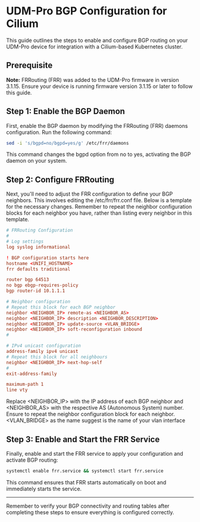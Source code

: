 # UDM-Pro BGP Configuration for Cilium

This guide outlines the steps to enable and configure BGP routing on your UDM-Pro device for integration with a Cilium-based Kubernetes cluster.

## Prerequisite

**Note:** FRRouting (FRR) was added to the UDM-Pro firmware in version 3.1.15. Ensure your device is running firmware version 3.1.15 or later to follow this guide.


## Step 1: Enable the BGP Daemon

First, enable the BGP daemon by modifying the FRRouting (FRR) daemons configuration. Run the following command:

```bash
sed -i 's/bgpd=no/bgpd=yes/g' /etc/frr/daemons
```

This command changes the bgpd option from no to yes, activating the BGP daemon on your system.

## Step 2: Configure FRRouting
Next, you'll need to adjust the FRR configuration to define your BGP neighbors. This involves editing the /etc/frr/frr.conf file. Below is a template for the necessary changes. Remember to repeat the neighbor configuration blocks for each neighbor you have, rather than listing every neighbor in this template.

```conf
# FRRouting Configuration
#
# Log settings
log syslog informational

! BGP configuration starts here
hostname <UNIFI_HOSTNAME>
frr defaults traditional

router bgp 64513
no bgp ebgp-requires-policy
bgp router-id 10.1.1.1

# Neighbor configuration
# Repeat this block for each BGP neighbor
neighbor <NEIGHBOR_IP> remote-as <NEIGHBOR_AS>
neighbor <NEIGHBOR_IP> description <NEIGHBOR_DESCRIPTION>
neighbor <NEIGHBOR_IP> update-source <VLAN_BRIDGE>
neighbor <NEIGHBOR_IP> soft-reconfiguration inbound
#

# IPv4 unicast configuration
address-family ipv4 unicast
# Repeat this block for all neighbours
neighbor <NEIGHBOR_IP> next-hop-self
#
exit-address-family

maximum-path 1
line vty
```
Replace <NEIGHBOR_IP> with the IP address of each BGP neighbor and <NEIGHBOR_AS> with the respective AS (Autonomous System) number. Ensure to repeat the neighbor configuration block for each neighbor. <VLAN_BRIDGE> as the name suggest is the name of your vlan interface

## Step 3: Enable and Start the FRR Service
Finally, enable and start the FRR service to apply your configuration and activate BGP routing:

```bash
systemctl enable frr.service && systemctl start frr.service
```

This command ensures that FRR starts automatically on boot and immediately starts the service.
<hr />

Remember to verify your BGP connectivity and routing tables after completing these steps to ensure everything is configured correctly.

